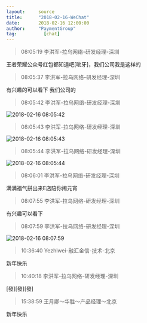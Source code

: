 ```yaml
---
layout:     source 
title:      "2018-02-16-WeChat"
date:       2018-02-16 12:00:00
author:     "PaymentGroup"
tag:		  [chat]
---
```

> 08:05:19  李洪军-拉乌网络-研发经理-深圳  
   
王者荣耀公众号红包都知道吧[呲牙]，我们公司我是这样的  
   
> 08:05:37  李洪军-拉乌网络-研发经理-深圳  
   
有兴趣的可以看下 我们公司的  
   
> 08:05:42  李洪军-拉乌网络-研发经理-深圳  
   
![2018-02-16 08:05:42](http://static.cocolian.org/img/20180216_080542.png) 
   
> 08:05:43  李洪军-拉乌网络-研发经理-深圳  
   
![2018-02-16 08:05:43](http://static.cocolian.org/img/20180216_080543.png) 
   
> 08:05:44  李洪军-拉乌网络-研发经理-深圳  
   
![2018-02-16 08:05:44](http://static.cocolian.org/img/20180216_080544.png) 
   
> 08:06:01  李洪军-拉乌网络-研发经理-深圳  
   
满满福气拼出来E店陪你闹元宵  
   
> 08:07:55  李洪军-拉乌网络-研发经理-深圳  
   
有兴趣可以看下  
   
> 08:07:59  李洪军-拉乌网络-研发经理-深圳  
   
![2018-02-16 08:07:59](http://static.cocolian.org/img/20180216_080759.png) 
   
> 10:36:40  Yezhiwei-融汇金信-技术-北京  
   
新年快乐  
   
> 10:40:18  李洪军-拉乌网络-研发经理-深圳  
   
[發][發][發]  
   
> 15:38:59  王月卿～华胜～产品经理～北京  
   
新年快乐  
   
